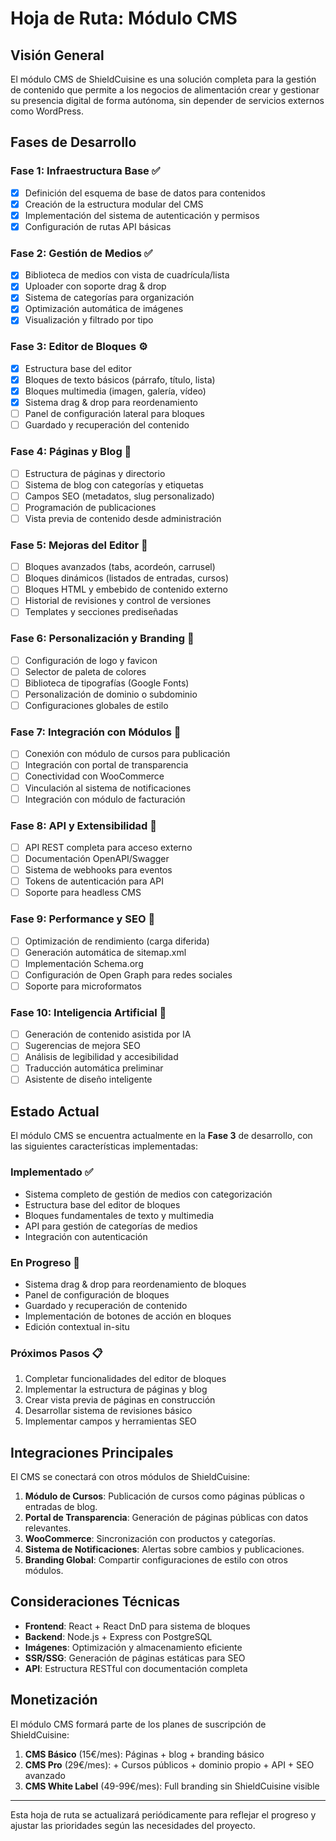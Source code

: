 # Hoja de Ruta: Módulo CMS

## Visión General
El módulo CMS de ShieldCuisine es una solución completa para la gestión de contenido que permite a los negocios de alimentación crear y gestionar su presencia digital de forma autónoma, sin depender de servicios externos como WordPress.

## Fases de Desarrollo

### Fase 1: Infraestructura Base ✅
- [x] Definición del esquema de base de datos para contenidos
- [x] Creación de la estructura modular del CMS
- [x] Implementación del sistema de autenticación y permisos
- [x] Configuración de rutas API básicas

### Fase 2: Gestión de Medios ✅
- [x] Biblioteca de medios con vista de cuadrícula/lista
- [x] Uploader con soporte drag & drop
- [x] Sistema de categorías para organización
- [x] Optimización automática de imágenes
- [x] Visualización y filtrado por tipo

### Fase 3: Editor de Bloques ⚙️
- [x] Estructura base del editor
- [x] Bloques de texto básicos (párrafo, título, lista)
- [x] Bloques multimedia (imagen, galería, vídeo)
- [x] Sistema drag & drop para reordenamiento
- [ ] Panel de configuración lateral para bloques
- [ ] Guardado y recuperación del contenido

### Fase 4: Páginas y Blog 🔄
- [ ] Estructura de páginas y directorio
- [ ] Sistema de blog con categorías y etiquetas
- [ ] Campos SEO (metadatos, slug personalizado)
- [ ] Programación de publicaciones
- [ ] Vista previa de contenido desde administración

### Fase 5: Mejoras del Editor 📝
- [ ] Bloques avanzados (tabs, acordeón, carrusel)
- [ ] Bloques dinámicos (listados de entradas, cursos)
- [ ] Bloques HTML y embebido de contenido externo
- [ ] Historial de revisiones y control de versiones
- [ ] Templates y secciones prediseñadas

### Fase 6: Personalización y Branding 🎨
- [ ] Configuración de logo y favicon
- [ ] Selector de paleta de colores
- [ ] Biblioteca de tipografías (Google Fonts)
- [ ] Personalización de dominio o subdominio
- [ ] Configuraciones globales de estilo

### Fase 7: Integración con Módulos 🧩
- [ ] Conexión con módulo de cursos para publicación
- [ ] Integración con portal de transparencia
- [ ] Conectividad con WooCommerce
- [ ] Vinculación al sistema de notificaciones
- [ ] Integración con módulo de facturación

### Fase 8: API y Extensibilidad 🔌
- [ ] API REST completa para acceso externo
- [ ] Documentación OpenAPI/Swagger
- [ ] Sistema de webhooks para eventos
- [ ] Tokens de autenticación para API
- [ ] Soporte para headless CMS

### Fase 9: Performance y SEO 🚀
- [ ] Optimización de rendimiento (carga diferida)
- [ ] Generación automática de sitemap.xml
- [ ] Implementación Schema.org
- [ ] Configuración de Open Graph para redes sociales
- [ ] Soporte para microformatos

### Fase 10: Inteligencia Artificial 🧠
- [ ] Generación de contenido asistida por IA
- [ ] Sugerencias de mejora SEO
- [ ] Análisis de legibilidad y accesibilidad
- [ ] Traducción automática preliminar
- [ ] Asistente de diseño inteligente

## Estado Actual

El módulo CMS se encuentra actualmente en la **Fase 3** de desarrollo, con las siguientes características implementadas:

### Implementado ✅
- Sistema completo de gestión de medios con categorización
- Estructura base del editor de bloques
- Bloques fundamentales de texto y multimedia
- API para gestión de categorías de medios
- Integración con autenticación

### En Progreso 🔄
- Sistema drag & drop para reordenamiento de bloques
- Panel de configuración de bloques
- Guardado y recuperación de contenido
- Implementación de botones de acción en bloques
- Edición contextual in-situ

### Próximos Pasos 📋
1. Completar funcionalidades del editor de bloques
2. Implementar la estructura de páginas y blog
3. Crear vista previa de páginas en construcción
4. Desarrollar sistema de revisiones básico
5. Implementar campos y herramientas SEO

## Integraciones Principales

El CMS se conectará con otros módulos de ShieldCuisine:

1. **Módulo de Cursos**: Publicación de cursos como páginas públicas o entradas de blog.
2. **Portal de Transparencia**: Generación de páginas públicas con datos relevantes.
3. **WooCommerce**: Sincronización con productos y categorías.
4. **Sistema de Notificaciones**: Alertas sobre cambios y publicaciones.
5. **Branding Global**: Compartir configuraciones de estilo con otros módulos.

## Consideraciones Técnicas

- **Frontend**: React + React DnD para sistema de bloques
- **Backend**: Node.js + Express con PostgreSQL
- **Imágenes**: Optimización y almacenamiento eficiente
- **SSR/SSG**: Generación de páginas estáticas para SEO
- **API**: Estructura RESTful con documentación completa

## Monetización

El módulo CMS formará parte de los planes de suscripción de ShieldCuisine:

1. **CMS Básico** (15€/mes): Páginas + blog + branding básico
2. **CMS Pro** (29€/mes): + Cursos públicos + dominio propio + API + SEO avanzado
3. **CMS White Label** (49-99€/mes): Full branding sin ShieldCuisine visible

---

Esta hoja de ruta se actualizará periódicamente para reflejar el progreso y ajustar las prioridades según las necesidades del proyecto.